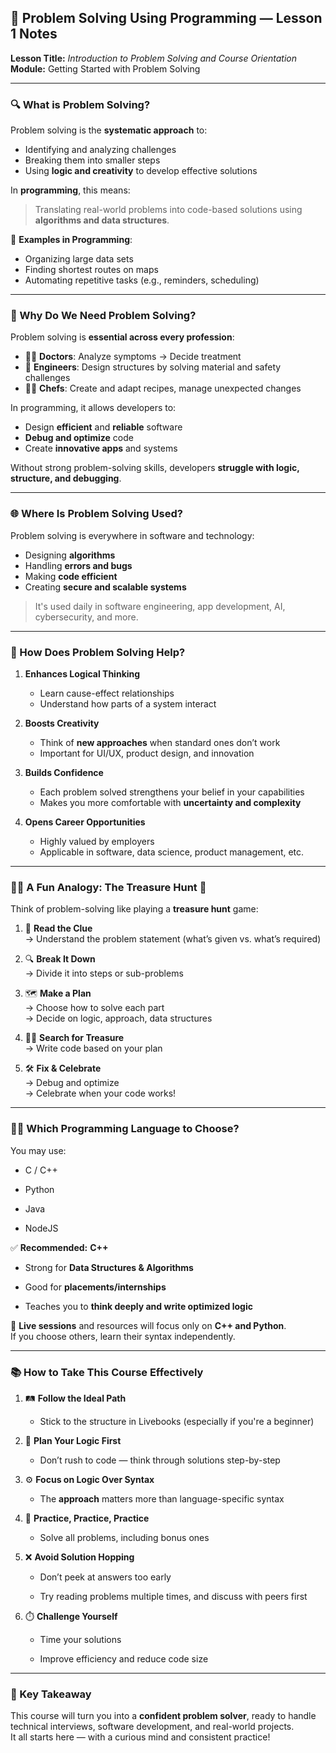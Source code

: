 ## 🧠 Problem Solving Using Programming — Lesson 1 Notes

**Lesson Title:** _Introduction to Problem Solving and Course Orientation_  
**Module:** Getting Started with Problem Solving

---

### 🔍 What is Problem Solving?

Problem solving is the **systematic approach** to:

- Identifying and analyzing challenges
- Breaking them into smaller steps
- Using **logic and creativity** to develop effective solutions

In **programming**, this means:

> Translating real-world problems into code-based solutions using **algorithms and data structures**.

📌 **Examples in Programming**:

- Organizing large data sets
- Finding shortest routes on maps
- Automating repetitive tasks (e.g., reminders, scheduling)

---

### 🤔 Why Do We Need Problem Solving?

Problem solving is **essential across every profession**:

- 🧑‍⚕️ **Doctors**: Analyze symptoms → Decide treatment
- 👷 **Engineers**: Design structures by solving material and safety challenges
- 👨‍🍳 **Chefs**: Create and adapt recipes, manage unexpected changes

In programming, it allows developers to:

- Design **efficient** and **reliable** software
- **Debug and optimize** code
- Create **innovative apps** and systems

Without strong problem-solving skills, developers **struggle with logic, structure, and debugging**.

---

### 🌐 Where Is Problem Solving Used?

Problem solving is everywhere in software and technology:

- Designing **algorithms**
- Handling **errors and bugs**
- Making **code efficient**
- Creating **secure and scalable systems**

> It's used daily in software engineering, app development, AI, cybersecurity, and more.

---

### 🧠 How Does Problem Solving Help?

1. **Enhances Logical Thinking**
    
    - Learn cause-effect relationships
    - Understand how parts of a system interact
2. **Boosts Creativity**
    
    - Think of **new approaches** when standard ones don’t work
    - Important for UI/UX, product design, and innovation
3. **Builds Confidence**
    
    - Each problem solved strengthens your belief in your capabilities
    - Makes you more comfortable with **uncertainty and complexity**
4. **Opens Career Opportunities**
    
    - Highly valued by employers
    - Applicable in software, data science, product management, etc.

---

### 🏴‍☠️ A Fun Analogy: The Treasure Hunt 🎯

Think of problem-solving like playing a **treasure hunt** game:

1. 🧾 **Read the Clue**  
    → Understand the problem statement (what’s given vs. what’s required)
2. 🔍 **Break It Down**  
    → Divide it into steps or sub-problems
3. 🗺️ **Make a Plan**  
    → Choose how to solve each part  
    → Decide on logic, approach, data structures
4. 👨‍💻 **Search for Treasure**  
    → Write code based on your plan
    
5. 🛠️ **Fix & Celebrate**  
    → Debug and optimize  
    → Celebrate when your code works!
    

---

### 🧑‍💻 Which Programming Language to Choose?

You may use:

- C / C++
    
- Python
    
- Java
    
- NodeJS
    

✅ **Recommended:** **C++**

- Strong for **Data Structures & Algorithms**
    
- Good for **placements/internships**
    
- Teaches you to **think deeply and write optimized logic**
    

📌 **Live sessions** and resources will focus only on **C++ and Python**.  
If you choose others, learn their syntax independently.

---

### 📚 How to Take This Course Effectively

1. 🛤️ **Follow the Ideal Path**
    
    - Stick to the structure in Livebooks (especially if you're a beginner)
        
2. 🧠 **Plan Your Logic First**
    
    - Don’t rush to code — think through solutions step-by-step
        
3. ⚙️ **Focus on Logic Over Syntax**
    
    - The **approach** matters more than language-specific syntax
        
4. 🧪 **Practice, Practice, Practice**
    
    - Solve all problems, including bonus ones
        
5. ❌ **Avoid Solution Hopping**
    
    - Don’t peek at answers too early
        
    - Try reading problems multiple times, and discuss with peers first
        
6. ⏱️ **Challenge Yourself**
    
    - Time your solutions
        
    - Improve efficiency and reduce code size
        

---

### 🧭 Key Takeaway

This course will turn you into a **confident problem solver**, ready to handle technical interviews, software development, and real-world projects.  
It all starts here — with a curious mind and consistent practice!